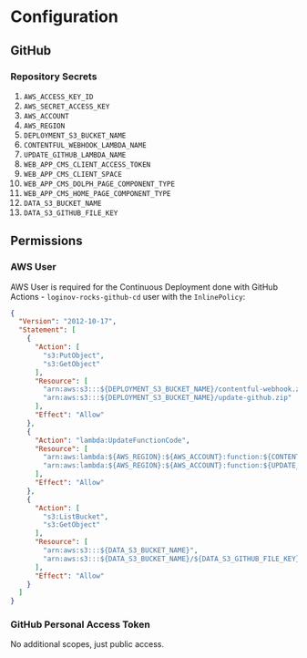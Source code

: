 # Configuration

## GitHub

### Repository Secrets

1. `AWS_ACCESS_KEY_ID`
2. `AWS_SECRET_ACCESS_KEY`
3. `AWS_ACCOUNT`
4. `AWS_REGION`
5. `DEPLOYMENT_S3_BUCKET_NAME`
6. `CONTENTFUL_WEBHOOK_LAMBDA_NAME`
7. `UPDATE_GITHUB_LAMBDA_NAME`
8. `WEB_APP_CMS_CLIENT_ACCESS_TOKEN`
9. `WEB_APP_CMS_CLIENT_SPACE`
10. `WEB_APP_CMS_DOLPH_PAGE_COMPONENT_TYPE`
11. `WEB_APP_CMS_HOME_PAGE_COMPONENT_TYPE`
12. `DATA_S3_BUCKET_NAME`
13. `DATA_S3_GITHUB_FILE_KEY`

## Permissions

### AWS User

AWS User is required for the Continuous Deployment done with GitHub Actions - `loginov-rocks-github-cd` user with the
`InlinePolicy`:

```json
{
  "Version": "2012-10-17",
  "Statement": [
    {
      "Action": [
        "s3:PutObject",
        "s3:GetObject"
      ],
      "Resource": [
        "arn:aws:s3:::${DEPLOYMENT_S3_BUCKET_NAME}/contentful-webhook.zip",
        "arn:aws:s3:::${DEPLOYMENT_S3_BUCKET_NAME}/update-github.zip"
      ],
      "Effect": "Allow"
    },
    {
      "Action": "lambda:UpdateFunctionCode",
      "Resource": [
        "arn:aws:lambda:${AWS_REGION}:${AWS_ACCOUNT}:function:${CONTENTFUL_WEBHOOK_LAMBDA_NAME}",
        "arn:aws:lambda:${AWS_REGION}:${AWS_ACCOUNT}:function:${UPDATE_GITHUB_LAMBDA_NAME}"
      ],
      "Effect": "Allow"
    },
    {
      "Action": [
        "s3:ListBucket",
        "s3:GetObject"
      ],
      "Resource": [
        "arn:aws:s3:::${DATA_S3_BUCKET_NAME}",
        "arn:aws:s3:::${DATA_S3_BUCKET_NAME}/${DATA_S3_GITHUB_FILE_KEY}"
      ],
      "Effect": "Allow"
    }
  ]
}
```

### GitHub Personal Access Token

No additional scopes, just public access.
